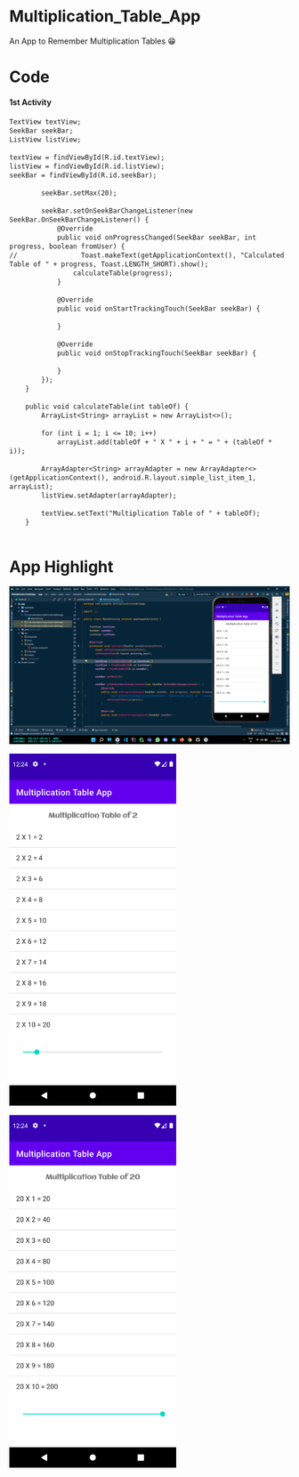 # Multiplication_Table_App
An App to Remember Multiplication Tables 😁

# Code

#### 1st Activity 
```
TextView textView;
SeekBar seekBar;
ListView listView;

textView = findViewById(R.id.textView);
listView = findViewById(R.id.listView);
seekBar = findViewById(R.id.seekBar);

        seekBar.setMax(20);
        
        seekBar.setOnSeekBarChangeListener(new SeekBar.OnSeekBarChangeListener() {
            @Override
            public void onProgressChanged(SeekBar seekBar, int progress, boolean fromUser) {
//                Toast.makeText(getApplicationContext(), "Calculated Table of " + progress, Toast.LENGTH_SHORT).show();
                calculateTable(progress);
            }

            @Override
            public void onStartTrackingTouch(SeekBar seekBar) {

            }

            @Override
            public void onStopTrackingTouch(SeekBar seekBar) {

            }
        });
    }
    
    public void calculateTable(int tableOf) {
        ArrayList<String> arrayList = new ArrayList<>();

        for (int i = 1; i <= 10; i++)
            arrayList.add(tableOf + " X " + i + " = " + (tableOf * i));

        ArrayAdapter<String> arrayAdapter = new ArrayAdapter<>(getApplicationContext(), android.R.layout.simple_list_item_1, arrayList);
        listView.setAdapter(arrayAdapter);

        textView.setText("Multiplication Table of " + tableOf);
    }
        
```

# App Highlight

<img src="app_images/Multiplication Table Code.png" width="1000" /><br>

<img src="app_images/Multiplication Table App1.png" width="300" /><br>

<img src="app_images/Multiplication Table App2.png" width="300" /><br>
